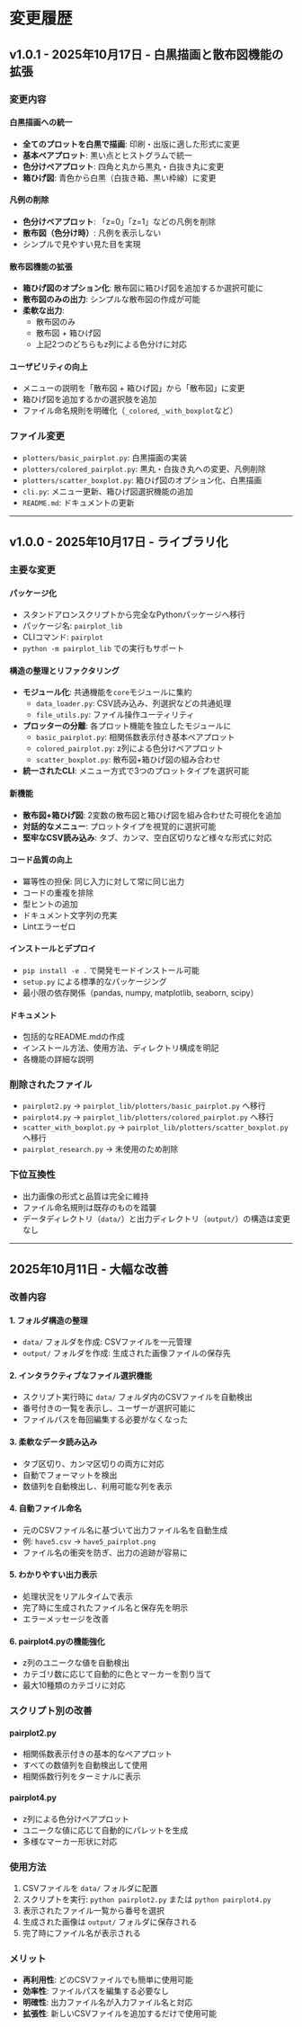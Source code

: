 # 変更履歴

## v1.0.1 - 2025年10月17日 - 白黒描画と散布図機能の拡張

### 変更内容

#### 白黒描画への統一
- **全てのプロットを白黒で描画**: 印刷・出版に適した形式に変更
- **基本ペアプロット**: 黒い点とヒストグラムで統一
- **色分けペアプロット**: 四角と丸から黒丸・白抜き丸に変更
- **箱ひげ図**: 青色から白黒（白抜き箱、黒い枠線）に変更

#### 凡例の削除
- **色分けペアプロット**: 「z=0」「z=1」などの凡例を削除
- **散布図（色分け時）**: 凡例を表示しない
- シンプルで見やすい見た目を実現

#### 散布図機能の拡張
- **箱ひげ図のオプション化**: 散布図に箱ひげ図を追加するか選択可能に
- **散布図のみの出力**: シンプルな散布図の作成が可能
- **柔軟な出力**: 
  - 散布図のみ
  - 散布図 + 箱ひげ図
  - 上記2つのどちらもz列による色分けに対応

#### ユーザビリティの向上
- メニューの説明を「散布図 + 箱ひげ図」から「散布図」に変更
- 箱ひげ図を追加するかの選択肢を追加
- ファイル命名規則を明確化（`_colored`, `_with_boxplot`など）

### ファイル変更
- `plotters/basic_pairplot.py`: 白黒描画の実装
- `plotters/colored_pairplot.py`: 黒丸・白抜き丸への変更、凡例削除
- `plotters/scatter_boxplot.py`: 箱ひげ図のオプション化、白黒描画
- `cli.py`: メニュー更新、箱ひげ図選択機能の追加
- `README.md`: ドキュメントの更新

---

## v1.0.0 - 2025年10月17日 - ライブラリ化

### 主要な変更

#### パッケージ化
- スタンドアロンスクリプトから完全なPythonパッケージへ移行
- パッケージ名: `pairplot_lib`
- CLIコマンド: `pairplot`
- `python -m pairplot_lib` での実行もサポート

#### 構造の整理とリファクタリング
- **モジュール化**: 共通機能を`core`モジュールに集約
  - `data_loader.py`: CSV読み込み、列選択などの共通処理
  - `file_utils.py`: ファイル操作ユーティリティ
- **プロッターの分離**: 各プロット機能を独立したモジュールに
  - `basic_pairplot.py`: 相関係数表示付き基本ペアプロット
  - `colored_pairplot.py`: z列による色分けペアプロット
  - `scatter_boxplot.py`: 散布図+箱ひげ図の組み合わせ
- **統一されたCLI**: メニュー方式で3つのプロットタイプを選択可能

#### 新機能
- **散布図+箱ひげ図**: 2変数の散布図と箱ひげ図を組み合わせた可視化を追加
- **対話的なメニュー**: プロットタイプを視覚的に選択可能
- **堅牢なCSV読み込み**: タブ、カンマ、空白区切りなど様々な形式に対応

#### コード品質の向上
- 冪等性の担保: 同じ入力に対して常に同じ出力
- コードの重複を排除
- 型ヒントの追加
- ドキュメント文字列の充実
- Lintエラーゼロ

#### インストールとデプロイ
- `pip install -e .` で開発モードインストール可能
- `setup.py` による標準的なパッケージング
- 最小限の依存関係（pandas, numpy, matplotlib, seaborn, scipy）

#### ドキュメント
- 包括的なREADME.mdの作成
- インストール方法、使用方法、ディレクトリ構成を明記
- 各機能の詳細な説明

### 削除されたファイル
- `pairplot2.py` → `pairplot_lib/plotters/basic_pairplot.py` へ移行
- `pairplot4.py` → `pairplot_lib/plotters/colored_pairplot.py` へ移行
- `scatter_with_boxplot.py` → `pairplot_lib/plotters/scatter_boxplot.py` へ移行
- `pairplot_research.py` → 未使用のため削除

### 下位互換性
- 出力画像の形式と品質は完全に維持
- ファイル命名規則は既存のものを踏襲
- データディレクトリ（`data/`）と出力ディレクトリ（`output/`）の構造は変更なし

---

## 2025年10月11日 - 大幅な改善

### 改善内容

#### 1. フォルダ構造の整理
- `data/` フォルダを作成: CSVファイルを一元管理
- `output/` フォルダを作成: 生成された画像ファイルの保存先

#### 2. インタラクティブなファイル選択機能
- スクリプト実行時に `data/` フォルダ内のCSVファイルを自動検出
- 番号付きの一覧を表示し、ユーザーが選択可能に
- ファイルパスを毎回編集する必要がなくなった

#### 3. 柔軟なデータ読み込み
- タブ区切り、カンマ区切りの両方に対応
- 自動でフォーマットを検出
- 数値列を自動検出し、利用可能な列を表示

#### 4. 自動ファイル命名
- 元のCSVファイル名に基づいて出力ファイル名を自動生成
- 例: `have5.csv` → `have5_pairplot.png`
- ファイル名の衝突を防ぎ、出力の追跡が容易に

#### 5. わかりやすい出力表示
- 処理状況をリアルタイムで表示
- 完了時に生成されたファイル名と保存先を明示
- エラーメッセージを改善

#### 6. pairplot4.pyの機能強化
- z列のユニークな値を自動検出
- カテゴリ数に応じて自動的に色とマーカーを割り当て
- 最大10種類のカテゴリに対応

### スクリプト別の改善

#### pairplot2.py
- 相関係数表示付きの基本的なペアプロット
- すべての数値列を自動検出して使用
- 相関係数行列をターミナルに表示

#### pairplot4.py
- z列による色分けペアプロット
- ユニークな値に応じて自動的にパレットを生成
- 多様なマーカー形状に対応

### 使用方法

1. CSVファイルを `data/` フォルダに配置
2. スクリプトを実行: `python pairplot2.py` または `python pairplot4.py`
3. 表示されたファイル一覧から番号を選択
4. 生成された画像は `output/` フォルダに保存される
5. 完了時にファイル名が表示される

### メリット

- **再利用性**: どのCSVファイルでも簡単に使用可能
- **効率性**: ファイルパスを編集する必要なし
- **明確性**: 出力ファイル名が入力ファイル名と対応
- **拡張性**: 新しいCSVファイルを追加するだけで使用可能

